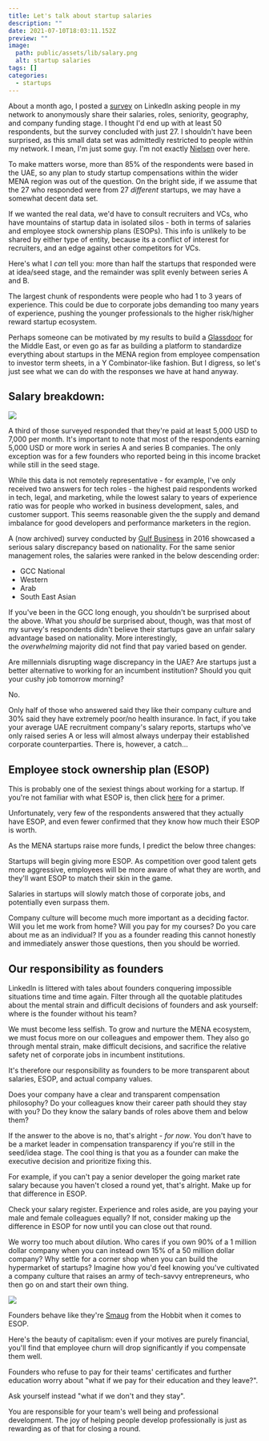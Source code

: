 ```yaml
---
title: Let's talk about startup salaries
description: ""
date: 2021-07-10T18:03:11.152Z
preview: ""
image:
  path: public/assets/lib/salary.png
  alt: startup salaries
tags: []
categories:
  - startups
---
```

About a month ago, I posted a [survey](https://www.linkedin.com/feed/update/urn:li:activity:6806872204781899776/) on LinkedIn asking people in my network to anonymously share their salaries, roles, seniority, geography, and company funding stage. I thought I'd end up with at least 50 respondents, but the survey concluded with just 27. I shouldn't have been surprised, as this small data set was admittedly restricted to people within my network. I mean, I'm just some guy. I'm not exactly [Nielsen](https://en.wikipedia.org/wiki/Nielsen_Holdings) over here.

To make matters worse, more than 85% of the respondents were based in the UAE, so any plan to study startup compensations within the wider MENA region was out of the question. On the bright side, if we assume that the 27 who responded were from 27 *different* startups, we may have a somewhat decent data set.

If we wanted the real data, we'd have to consult recruiters and VCs, who have mountains of startup data in isolated silos - both in terms of salaries and employee stock ownership plans (ESOPs). This info is unlikely to be shared by either type of entity, because its a conflict of interest for recruiters, and an edge against other competitors for VCs.

Here's what I *can* tell you: more than half the startups that responded were at idea/seed stage, and the remainder was split evenly between series A and B.

The largest chunk of respondents were people who had 1 to 3 years of experience. This could be due to corporate jobs demanding too many years of experience, pushing the younger professionals to the higher risk/higher reward startup ecosystem.

Perhaps someone can be motivated by my results to build a [Glassdoor](https://www.glassdoor.com/) for the Middle East, or even go as far as building a platform to standardize everything about startups in the MENA region from employee compensation to investor term sheets, in a Y Combinator-like fashion. But I digress, so let's just see what we can do with the responses we have at hand anyway.

Salary breakdown:
-----------------

![ ](https://cdn.sanity.io/images/tbcelk7e/production/66cadd255bded0a59d45c47e6ce782b97a1b2ff0-1456x613.webp)

A third of those surveyed responded that they're paid at least 5,000 USD to 7,000 per month. It's important to note that most of the respondents earning 5,000 USD or more work in series A and series B companies. The only exception was for a few founders who reported being in this income bracket while still in the seed stage.

While this data is not remotely representative - for example, I've only received two answers for tech roles - the highest paid respondents worked in tech, legal, and marketing, while the lowest salary to years of experience ratio was for people who worked in business development, sales, and customer support. This seems reasonable given the the supply and demand imbalance for good developers and performance marketers in the region.

A (now archived) survey conducted by [Gulf Business](https://www.pressreader.com/uae/gulf-business/20160301/281582354720410) in 2016 showcased a serious salary discrepancy based on nationality. For the same senior management roles, the salaries were ranked in the below descending order:

-   GCC National
-   Western
-   Arab
-   South East Asian

If you've been in the GCC long enough, you shouldn't be surprised about the above. What you *should* be surprised about, though, was that most of my survey's respondents didn't believe their startups gave an unfair salary advantage based on nationality. More interestingly, the *overwhelming* majority did not find that pay varied based on gender.

Are millennials disrupting wage discrepancy in the UAE? Are startups just a better alternative to working for an incumbent institution? Should you quit your cushy job tomorrow morning?

No.

Only half of those who answered said they like their company culture and 30% said they have extremely poor/no health insurance. In fact, if you take your average UAE recruitment company's salary reports, startups who've only raised series A or less will almost always underpay their established corporate counterparties. There is, however, a catch...

Employee stock ownership plan (ESOP)
------------------------------------

This is probably one of the sexiest things about working for a startup. If you're not familiar with what ESOP is, then click [here](https://www.investopedia.com/terms/e/esop.asp) for a primer.

Unfortunately, very few of the respondents answered that they actually have ESOP, and even fewer confirmed that they know how much their ESOP is worth.

As the MENA startups raise more funds, I predict the below three changes:

Startups will begin giving more ESOP. As competition over good talent gets more aggressive, employees will be more aware of what they are worth, and they'll want ESOP to match their skin in the game.

Salaries in startups will slowly match those of corporate jobs, and potentially even surpass them.

Company culture will become much more important as a deciding factor. Will you let me work from home? Will you pay for my courses? Do you care about me as an individual? If you as a founder reading this cannot honestly and immediately answer those questions, then you should be worried.

Our responsibility as founders
------------------------------

LinkedIn is littered with tales about founders conquering impossible situations time and time again. Filter through all the quotable platitudes about the mental strain and difficult decisions of founders and ask yourself: where is the founder without his team?

We must become less selfish. To grow and nurture the MENA ecosystem, we must focus more on our colleagues and empower them. They also go through mental strain, make difficult decisions, and sacrifice the relative safety net of corporate jobs in incumbent institutions.

It's therefore our responsibility as founders to be more transparent about salaries, ESOP, and actual company values.

Does your company have a clear and transparent compensation philosophy? Do your colleagues know their career path should they stay with you? Do they know the salary bands of roles above them and below them?

If the answer to the above is no, that's alright - *for now*. You don't have to be a market leader in compensation transparency if you're still in the seed/idea stage. The cool thing is that you as a founder can make the executive decision and prioritize fixing this.

For example, if you can't pay a senior developer the going market rate salary because you haven't closed a round yet, that's alright. Make up for that difference in ESOP.

Check your salary register. Experience and roles aside, are you paying your male and female colleagues equally? If not, consider making up the difference in ESOP for now until you can close out that round.

We worry too much about dilution. Who cares if you own 90% of a 1 million dollar company when you can instead own 15% of a 50 million dollar company? Why settle for a corner shop when you can build the hypermarket of startups? Imagine how you'd feel knowing you've cultivated a company culture that raises an army of tech-savvy entrepreneurs, who then go on and start their own thing.

![ ](https://cdn.sanity.io/images/tbcelk7e/production/8b2e346691a455a1c17501335fc88e70ea52dafd-1200x800.webp)

Founders behave like they're [Smaug](https://en.wikipedia.org/wiki/Smaug) from the Hobbit when it comes to ESOP.

Here's the beauty of capitalism: even if your motives are purely financial, you'll find that employee churn will drop significantly if you compensate them well.

Founders who refuse to pay for their teams' certificates and further education worry about "what if we pay for their education and they leave?".

Ask yourself instead "what if we don't and they stay".

You are responsible for your team's well being and professional development. The joy of helping people develop professionally is just as rewarding as of that for closing a round.
